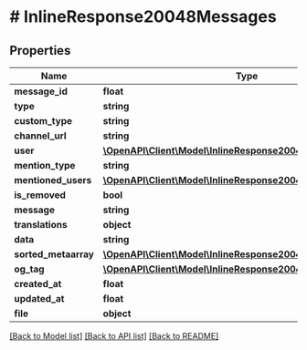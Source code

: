 # # InlineResponse20048Messages

## Properties

Name | Type | Description | Notes
------------ | ------------- | ------------- | -------------
**message_id** | **float** |  | [optional]
**type** | **string** |  | [optional]
**custom_type** | **string** |  | [optional]
**channel_url** | **string** |  | [optional]
**user** | [**\OpenAPI\Client\Model\InlineResponse20048User**](InlineResponse20048User.md) |  | [optional]
**mention_type** | **string** |  | [optional]
**mentioned_users** | [**\OpenAPI\Client\Model\InlineResponse20048User[]**](InlineResponse20048User.md) |  | [optional]
**is_removed** | **bool** |  | [optional]
**message** | **string** |  | [optional]
**translations** | **object** |  | [optional]
**data** | **string** |  | [optional]
**sorted_metaarray** | [**\OpenAPI\Client\Model\InlineResponse20048SortedMetaarray[]**](InlineResponse20048SortedMetaarray.md) |  | [optional]
**og_tag** | [**\OpenAPI\Client\Model\InlineResponse20048OgTag**](InlineResponse20048OgTag.md) |  | [optional]
**created_at** | **float** |  | [optional]
**updated_at** | **float** |  | [optional]
**file** | **object** |  | [optional]

[[Back to Model list]](../../README.md#models) [[Back to API list]](../../README.md#endpoints) [[Back to README]](../../README.md)
